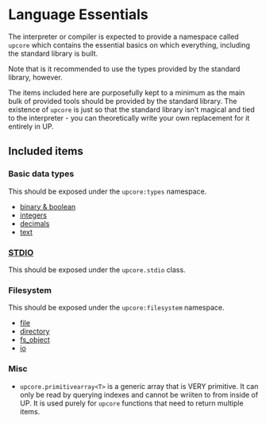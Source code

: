 # Language Essentials

The interpreter or compiler is expected to provide a namespace called `upcore` which contains the essential basics on which everything, including the standard library is built.

Note that is it recommended to use the types provided by the standard library, however.

The items included here are purposefully kept to a minimum as the main bulk of provided tools should be provided by the standard library. The existence of `upcore` is just so that the standard library isn't magical and tied to the interpreter - you can theoretically write your own replacement for it entirely in UP.

## Included items

### Basic data types

This should be exposed under the `upcore:types` namespace.

- [binary & boolean](https://github.com/up-lang/spec/blob/master/essentials/basic_types/binary.md)
- [integers](https://github.com/up-lang/spec/blob/master/essentials/basic_types/integers.md)
- [decimals](https://github.com/up-lang/spec/blob/master/essentials/basic_types/decimal.md)
- [text](https://github.com/up-lang/spec/blob/master/essentials/basic_types/text.md)

### [STDIO](https://github.com/up-lang/spec/blob/master/essentials/stdio.md)

This should be exposed under the `upcore.stdio` class.

### Filesystem

This should be exposed under the `upcore:filesystem` namespace.

- [file](https://github.com/up-lang/spec/blob/master/essentials/filesystem/file.md)
- [directory](https://github.com/up-lang/spec/blob/master/essentials/filesystem/directory.md)
- [fs_object](https://github.com/up-lang/spec/blob/master/essentials/filesystem/fs_object.md)
- [io](https://github.com/up-lang/spec/blob/master/essentials/filesystem/io.md)

### Misc

- `upcore.primitivearray<T>` is a generic array that is VERY primitive. It can only be read by querying indexes and cannot be wriiten to from inside of UP. It is used purely for `upcore` functions that need to return multiple items.